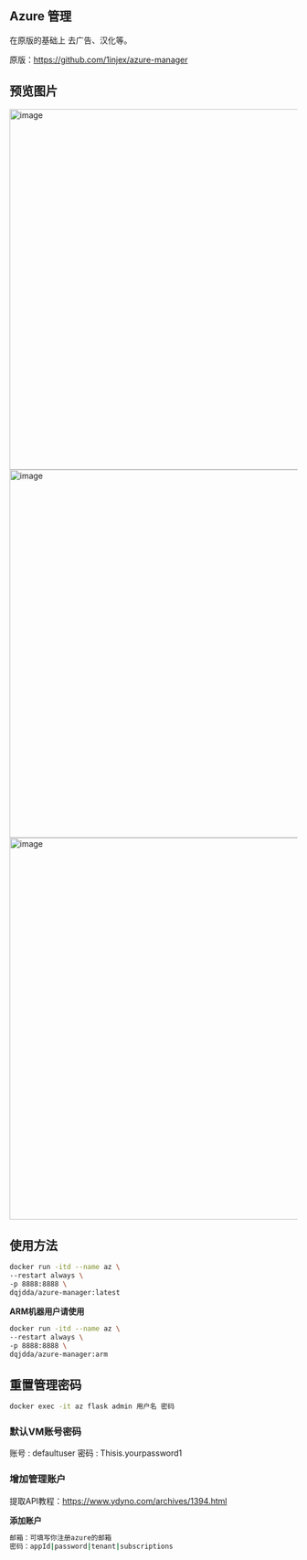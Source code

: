## Azure 管理

在原版的基础上 去广告、汉化等。

原版：https://github.com/1injex/azure-manager

## 预览图片
<img width="631" alt="image" src="https://github.com/user-attachments/assets/87ad8994-6caf-472d-8039-483c1c5d3f8b">
<img width="644" alt="image" src="https://github.com/user-attachments/assets/1e67af5d-e868-4907-b3f9-7c617a1f2a58">
<img width="668" alt="image" src="https://github.com/user-attachments/assets/3ce54dc8-9069-4f97-9454-80233a606f5f">

## 使用方法

```bash
docker run -itd --name az \
--restart always \
-p 8888:8888 \
dqjdda/azure-manager:latest
```

**ARM机器用户请使用** 

```bash
docker run -itd --name az \
--restart always \
-p 8888:8888 \
dqjdda/azure-manager:arm
```

## 重置管理密码

```bash
docker exec -it az flask admin 用户名 密码
```

### 默认VM账号密码

账号 : defaultuser
密码 : Thisis.yourpassword1

### 增加管理账户

提取API教程：https://www.ydyno.com/archives/1394.html

**添加账户**
```bash
邮箱：可填写你注册azure的邮箱
密码：appId|password|tenant|subscriptions
```
